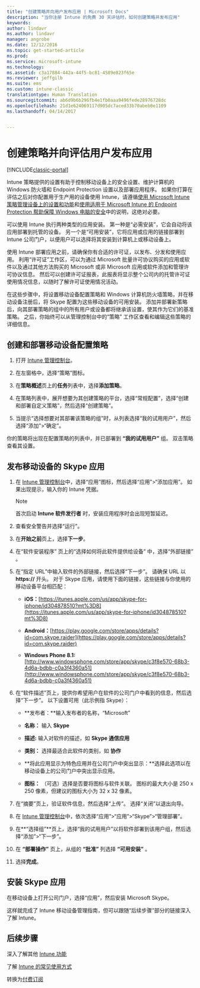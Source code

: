```yaml
---
title: "创建策略并向用户发布应用 | Microsoft Docs"
description: "当你注册 Intune 的免费 30 天评估时，如何创建策略并发布应用"
keywords: 
author: lindavr
ms.author: lindavr
manager: angrobe
ms.date: 12/12/2016
ms.topic: get-started-article
ms.prod: 
ms.service: microsoft-intune
ms.technology: 
ms.assetid: c3a17884-442a-44f5-bc81-4589e823f65e
ms.reviewer: jeffgilb
ms.suite: ems
ms.custom: intune-classic
translationtype: Human Translation
ms.sourcegitcommit: ab6d9b6b296fb4e1fb0aaa9496fede28976728dc
ms.openlocfilehash: 21d1e624069117d905dc7aced33b70abeb0e1109
ms.lasthandoff: 04/14/2017


---
```



# <a name="create-policies-and-publish-an-app-to-evaluation-users"></a>创建策略并向评估用户发布应用

[!INCLUDE[classic-portal](../includes/classic-portal.md)]

Intune 策略提供的设置有助于控制移动设备上的安全设置、维护计算机的 Windows 防火墙和 Endpoint Protection 设置以及部署应用程序。 如果你打算在评估之后对你配置用于生产用的设备使用 Intune，请遵循[使用 Microsoft Intune 策略管理设备上的设置和功能](/intune/deploy-use/manage-settings-and-features-on-your-devices-with-microsoft-intune-policies)和[使用适用于 Microsoft Intune 的 Endpoint Protection 帮助保障 Windows 电脑的安全](/intune/deploy-use/help-secure-windows-pcs-with-endpoint-protection-for-microsoft-intune)中的说明，这绝对必要。

可以使用 Intune 执行两种类型的应用安装。 第一种是“必需安装”，它会自动将该应用部署到托管的设备。 另一个是“可用安装”，它将应用或应用的链接部署到 Intune 公司门户，以便用户可以选择将其安装到计算机上或移动设备上。

使用 Intune 部署应用之前，请确保你有合适的许可证，以发布、分发和使用应用。 利用“许可证”工作区，可以为通过 Microsoft 批量许可协议购买的应用或软件以及通过其他方法购买的 Microsoft 或非 Microsoft 应用或软件添加和管理许可协议信息。 然后可以创建许可证报表，此报表将显示整个公司内的托管许可证使用情况信息，以随时了解许可证使用情况活动。

在这些步骤中，将设置移动设备配置策略和 Windows 计算机防火墙策略，并在移动设备注册后，将 Skype 配置为这些移动设备的可用安装。 添加并部署新策略后，向其部署策略的组中的所有用户或设备都将继承该设置，使其作为它们的基准策略。 之后，你始终可以从管理控制台中的“策略”  工作区查看和编辑这些策略的详细信息。

## <a name="create-and-deploy-a-mobile-device-configuration-policy"></a>创建和部署移动设备配置策略

1.  打开 [Intune 管理控制台](https://manage.microsoft.com/)。

2.  在左窗格中，选择“策略”图标。

3.  在**策略概述**页上的**任务**列表中，选择**添加策略**。

4.  在策略列表中，展开想要为其创建策略的平台，选择“常规配置”，选择“创建和部署自定义策略”，然后选择“创建策略”。

5.  当提示“选择想要对其部署该策略的组”时，从列表选择“我的试用用户”，然后选择“添加”&gt;“确定”。

你的策略将出现在配置策略的列表中，并已部署到 **“我的试用用户”** 组。 双击策略查看其设置。

## <a name="publish-the-skype-app-for-mobile-devices"></a>发布移动设备的 Skype 应用

1.  在 [Intune 管理控制台](https://manage.microsoft.com/)中，选择“应用”图标，然后选择“应用”&gt;“添加应用”。 如果出现提示，输入你的 Intune 凭据。

    > [!NOTE]
    > 首次启动 **Intune 软件发行者** 时，安装应用程序时会出现短暂延迟。

2.  查看安全警告并选择“运行”。

3.  在**开始之前**页上，选择**下一步**。

4.  在“软件安装程序”  页上的“选择如何将此软件提供给设备” 中，选择“外部链接” 。

5.  在“指定 URL”中输入软件的外部链接，然后选择“下一步”。 请确保 URL 以 **https://** 开头。 对于 Skype 应用，请使用下面的链接，这些链接与你使用的移动设备平台相匹配：

    -   **iOS：**[https://itunes.apple.com/us/app/skype-for-iphone/id304878510?mt%3D8](https://itunes.apple.com/us/app/skype-for-iphone/id304878510?mt%3D8)

    -   **Android：**[https://play.google.com/store/apps/details?id=com.skype.raider](https://play.google.com/store/apps/details?id=com.skype.raider)

    -   **Windows Phone 8.1:** [http://www.windowsphone.com/store/app/skype/c3f8e570-68b3-4d6a-bdbb-c0a3f4360a51](http://www.windowsphone.com/store/app/skype/c3f8e570-68b3-4d6a-bdbb-c0a3f4360a51)

6.  在“软件描述”页上，提供你希望用户在软件的公司门户中看到的信息，然后选择“下一步”。 以下设置可用（此示例指 Skype）：

    -   **发布者：**输入发布者的名称，“Microsoft”

    -   **名称：** 输入 **Skype**

    -   **描述:** 输入对软件的描述，如 **Skype 通信应用**

    -   **类别：** 选择最适合此软件的类别，如 **协作**

    -   **将此应用显示为特色应用并在公司门户中突出显示：**选择此选项以在移动设备上的公司门户中突出显示应用。

    -   **图标：**  （可选）选择是否要将图标与软件关联。 图标的最大大小是 250 x 250 像素，但建议的图标大小为 32 x 32 像素。

7.  在“摘要”页上，验证软件信息，然后选择“上传”。 选择“关闭”以退出向导。

8.  在 [Intune 管理控制台](https://manage.microsoft.com/)中，依次选择“应用”&gt;“应用”&gt;“Skype”&gt;“管理部署”。

9. 在**“选择组”**页上，选择“我的试用用户”以将软件部署到该用户组，然后选择“添加”&gt;“下一步”。

10. 在 **“部署操作”** 页上，从组的 **“批准”** 列选择 **“可用安装”** 。

11. 选择**完成**。

## <a name="install-the-skype-app"></a>安装 Skype 应用
在移动设备上打开公司门户，选择“应用”，然后安装 Microsoft Skype。

这样就完成了 Intune 移动设备管理指南，但可以跟随“后续步骤”部分的链接深入了解 Intune。
## <a name="next-steps"></a>后续步骤
深入了解其他 [Intune 功能](get-started-with-a-30-day-trial-of-microsoft-intune-step-6.md)

了解 [Intune 的常见使用方式](common-ways-to-use-intune.md)

转换为[付费订阅](get-started-with-a-30-day-trial-of-microsoft-intune-step-7.md)

